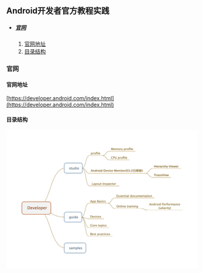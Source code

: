 
## Android开发者官方教程实践

* ##### [官网](#1)
  1. [官网地址](#1.1)
  2. [目录结构](#1.2)

<h3 id="1">官网</h3>

<h4 id="1.1">官网地址</h4>

[https://developer.android.com/index.html](https://developer.android.com/index.html)

<h4 id="1.2">目录结构</h4>

<img src="../../assets/images/edraw/android_developer.png" width="750">